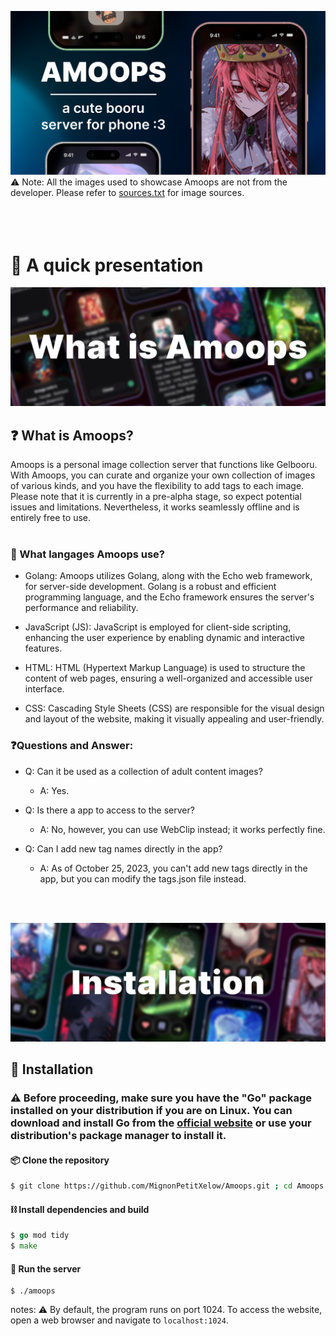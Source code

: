 ![header](.github/assets/1.png)
⚠️ Note: All the images used to showcase Amoops are not from the developer. Please refer to [sources.txt](.github/sources.txt) for image sources.
<br>
<br>
<br>
<br>
# 🍵 A quick presentation
![presentation](.github/assets/2.png)
## ❓ What is Amoops?
Amoops is a personal image collection server that functions like Gelbooru. With Amoops, you can curate and organize your own collection of images of various kinds, and you have the flexibility to add tags to each image. Please note that it is currently in a pre-alpha stage, so expect potential issues and limitations. Nevertheless, it works seamlessly offline and is entirely free to use.
<br>
<br>

### 🤖 What langages Amoops use?

- Golang: Amoops utilizes Golang, along with the Echo web framework, for server-side development. Golang is a robust and efficient programming language, and the Echo framework ensures the server's performance and reliability.

- JavaScript (JS): JavaScript is employed for client-side scripting, enhancing the user experience by enabling dynamic and interactive features.

- HTML: HTML (Hypertext Markup Language) is used to structure the content of web pages, ensuring a well-organized and accessible user interface.

- CSS: Cascading Style Sheets (CSS) are responsible for the visual design and layout of the website, making it visually appealing and user-friendly.

### ❓Questions and Answer:

- Q: Can it be used as a collection of adult content images?
    - A: Yes.

- Q: Is there a app to access to the server?
    - A: No, however, you can use WebClip instead; it works perfectly fine.

- Q: Can I add new tag names directly in the app?
    - A: As of October 25, 2023, you can't add new tags directly in the app, but you can modify the tags.json file instead.
<br>
<br>

![installation](.github/assets/3.png)
## 💾 Installation

### ⚠️ Before proceeding, make sure you have the "Go" package installed on your distribution if you are on Linux. You can download and install Go from the [official website](https://golang.org/dl/) or use your distribution's package manager to install it.

#### 📦 Clone the repository

```bash
$ git clone https://github.com/MignonPetitXelow/Amoops.git ; cd Amoops
```

#### ⛓️ Install dependencies and build
```go
$ go mod tidy
$ make
```
#### 🍡 Run the server

```
$ ./amoops
```
notes: ⚠️ By default, the program runs on port 1024. To access the website, open a web browser and navigate to `localhost:1024`.
